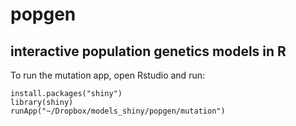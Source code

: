 # popgen

## interactive population genetics models in R

To run the mutation app, open Rstudio and run:

```
install.packages("shiny")
library(shiny)
runApp("~/Dropbox/models_shiny/popgen/mutation")
```


